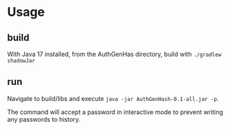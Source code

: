# Usage

## build
With Java 17 installed, from the AuthGenHas directory, build with 
`./gradlew shadowJar`

## run
Navigate to build/libs and execute `java -jar AuthGenHash-0.1-all.jar -p`.

The command will accept a password in interactive mode to prevent writing any passwords
to history.
